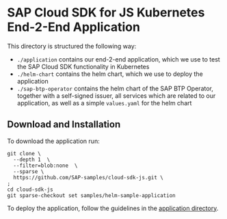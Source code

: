 # SAP Cloud SDK for JS Kubernetes End-2-End Application
This directory is structured the following way:

- `./application` contains our end-2-end application, which we use to test the SAP Cloud SDK functionality in Kubernetes
- `./helm-chart` contains the helm chart, which we use to deploy the application
- `./sap-btp-operator` contains the helm chart of the SAP BTP Operator, together with a self-signed issuer, all services which are related to our application, as well as a simple `values.yaml` for the helm chart

## Download and Installation
To download the application run:

```
git clone \
  --depth 1  \
  --filter=blob:none  \
  --sparse \
  https://github.com/SAP-samples/cloud-sdk-js.git \
;
cd cloud-sdk-js
git sparse-checkout set samples/helm-sample-application
```

To deploy the application, follow the guidelines in the [application directory](./application/README.md).
